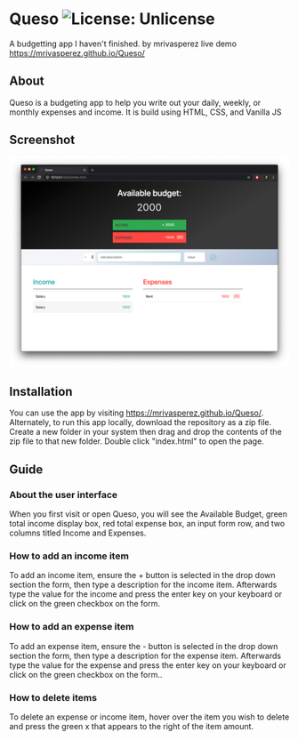 # Queso ![License: Unlicense](https://img.shields.io/badge/license-Unlicense-blue.svg)
 A budgetting app I haven't finished.
 by mrivasperez live demo <https://mrivasperez.github.io/Queso/>

## About
Queso is a budgeting app to help you write out your daily, weekly, or monthly expenses and income. It is build using HTML, CSS, and Vanilla JS

## Screenshot
![A screenshot](assets/screenshot.png)

## Installation
You can use the app by visiting <https://mrivasperez.github.io/Queso/>. Alternately, to run this app locally, download the repository as a zip file. Create a new folder in your system then drag and drop the contents of the zip file to that new folder. Double click "index.html" to open the page.

## Guide
### About the user interface
When you first visit or open Queso, you will see the Available Budget, green total income display box, red total expense box, an input form row, and two columns titled Income and Expenses.
### How to add an income item
To add an income item, ensure the + button is selected in the drop down section the form, then type a description for the income item. Afterwards type the value for the income and press the enter key on your keyboard or click on the green checkbox on the form.
### How to add an expense item
To add an expense item, ensure the - button is selected in the drop down section the form, then type a description for the expense item. Afterwards type the value for the expense and press the enter key on your keyboard or click on the green checkbox on the form..
### How to delete items
To delete an expense or income item, hover over the item you wish to delete and press the green x that appears to the right of the item amount.
